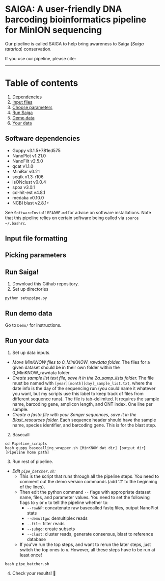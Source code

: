 # SAIGA: A user-friendly DNA barcoding bioinformatics pipeline for MinION sequencing

Our pipeline is called SAIGA to help bring awareness to Saiga (*Saiga tatarica*) conservation.

If you use our pipeline, please cite:

-----------

# Table of contents
1. [Dependencies](#Dependencies)
2. [Input files](#inputs)
3. [Choose parameters](#params)
4. [Run Saiga](#runpipe)
  1. [Demo data](#demo)
  2. [Your data](#yourdat)

## Software dependencies <a name="Dependencies"></a>
- Guppy v3.1.5+781ed575
- NanoPlot v1.21.0
- NanoFilt v2.5.0
- qcat v1.1.0
- MiniBar v0.21
- seqtk v1.3-r106
- isONclust v0.0.4
- spoa v3.0.1
- cd-hit-est v4.8.1
- medaka v0.10.0
- NCBI blast v2.8.1+

See `SoftwareInstallREADME.md` for advice on software installations. Note that this pipeline relies on certain software being called via `source ~/.bashrc`.

## Input file formatting <a name="inputs"></a>


## Picking parameters <a name="params"></a>

## Run Saiga! <a name="runpipe"></a>
1. Download this Github repository.
1. Set up directories
```
python setuppipe.py
```

## Run demo data <a name="demo"></a>
Go to `Demo/` for instructions.

## Run your data <a name="yourdat"></a>
1. Set up data inputs.
  - *Move MinKNOW files to 0_MinKNOW_rawdata folder.* The files for a given dataset should be in their own folder within the 0_MinKNOW_rawdata folder.
  - *Create sample list text file, save it in the 2a_samp_lists folder.* The file must be named with `[year][month][day]_sample_list.txt`, where the date info is the day of the sequencing run (you could name it whatever you want, but my scripts use this label to keep track of files from different sequence runs). The file is tab-delimited. It requires the sample name, barcoding gene, amplicon length, and ONT index. One line per sample.
  - *Create a fasta file with your Sanger sequences, save it in the Blast_resources folder.* Each sequence header should have the sample name, species identifier, and barcoding gene. This is for the blast step.

2. Basecall
```
cd Pipeline_scripts
bash guppy_basecalling_wrapper.sh [MinKNOW dat dir] [output dir] [Pipeline home path]
```
3. Run rest of pipeline.
- *Edit `pipe_batcher.sh`:*
    - This is the script that runs through all the pipeline steps. You need to comment out the demo version commands (add ‘#’ to the beginning of the lines).
    - Then edit the python command `--` flags with appropriate dataset name, files, and parameter values. You need to set the following flags to `y` or `n` to tell the pipeline whether to:
      - `--rawNP`: concatenate raw basecalled fastq files, output NanoPlot stats
      - `--demultgo`: demultiplex reads
      - `--filt`: filter reads
      - `--subgo`: create subsets
      - `--clust`: cluster reads, generate consensus, blast to reference database
     - If you've run the top steps, and want to rerun the later steps, just switch the top ones to `n`. However, all these steps have to be run at least once!
```
bash pipe_batcher.sh
```

4. Check your results! :tada:
